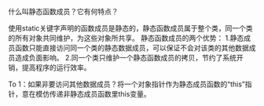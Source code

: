 什么叫静态函数成员？它有何特点？

使用static关键字声明的函数成员是静态的，静态函数成员属于整个类，同一个类的所有对象共同维护，为这些对象所共享。
静态函数成员的两个优势：
    1.静态成员函数只能直接访问同一个类的静态数据成员，可以保证不会对该类的其他数据成员造成负面影响。
    2.同一个类只维护一个静态函数成员的拷贝，节约了系统开销，提高程序的运行效率。

To 1：如果非要访问其他数据成员？将一个对象指针作为静态成员函数的“this”指针，意在模仿传递非静态成员函数里this变量。